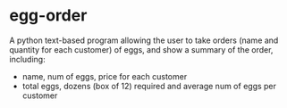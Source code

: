 # egg-order
A python text-based program allowing the user to take orders (name and quantity for each customer) of eggs, and show a summary of the order, including:
- name, num of eggs, price for each customer
- total eggs, dozens (box of 12) required and average num of eggs per customer
